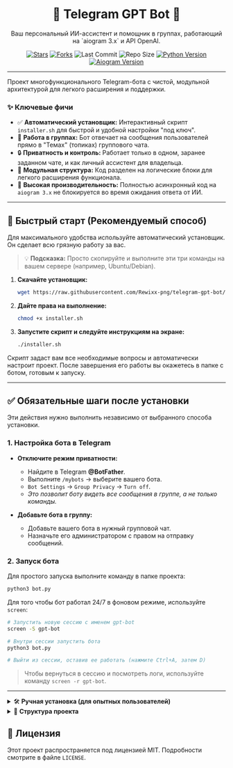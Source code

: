 <h1 align="center">🤖 Telegram GPT Bot 🤖</h1>

<p align="center">
  Ваш персональный ИИ-ассистент и помощник в группах, работающий на `aiogram 3.x` и API OpenAI.
</p>

<p align="center">
  <!-- GitHub Badges -->
  <a href="https://github.com/Rewixx-png/telegram-gpt-bot/stargazers"><img src="https://img.shields.io/github/stars/Rewixx-png/telegram-gpt-bot?style=for-the-badge&logo=github&color=gold" alt="Stars"></a>
  <a href="https://github.com/Rewixx-png/telegram-gpt-bot/network/members"><img src="https://img.shields.io/github/forks/Rewixx-png/telegram-gpt-bot?style=for-the-badge&logo=github&color=blue" alt="Forks"></a>
  <img src="https://img.shields.io/github/last-commit/Rewixx-png/telegram-gpt-bot?style=for-the-badge&logo=github&color=informational" alt="Last Commit">
  <img src="https://img.shields.io/github/repo-size/Rewixx-png/telegram-gpt-bot?style=for-the-badge&logo=github" alt="Repo Size">
  <!-- Python & Aiogram Badges -->
  <a href="https://www.python.org/"><img src="https://img.shields.io/badge/Python-3.10%2B-blue?style=for-the-badge&logo=python" alt="Python Version"></a>
  <a href="https://aiogram.dev/"><img src="https://img.shields.io/badge/Aiogram-3.x-green?style=for-the-badge&logo=telegram" alt="Aiogram Version"></a>
</p>

---

Проект многофункционального Telegram-бота с чистой, модульной архитектурой для легкого расширения и поддержки.

### ✨ Ключевые фичи

*   ✅ **Автоматический установщик:** Интерактивный скрипт `installer.sh` для быстрой и удобной настройки "под ключ".
*   🧠 **Работа в группах:** Бот отвечает на сообщения пользователей прямо в "Темах" (топиках) группового чата.
*   🔒 **Приватность и контроль:** Работает только в одном, заранее заданном чате, и как личный ассистент для владельца.
*   🤖 **Модульная структура:** Код разделен на логические блоки для легкого расширения функционала.
*   🚀 **Высокая производительность:** Полностью асинхронный код на `aiogram 3.x` не блокируется во время ожидания ответа от ИИ.

---

## 🚀 Быстрый старт (Рекомендуемый способ)

Для максимального удобства используйте автоматический установщик. Он сделает всю грязную работу за вас.

> 💡 **Подсказка:** Просто скопируйте и выполните эти три команды на вашем сервере (например, Ubuntu/Debian).

1.  **Скачайте установщик:**
    ```bash
    wget https://raw.githubusercontent.com/Rewixx-png/telegram-gpt-bot/main/installer.sh
    ```

2.  **Дайте права на выполнение:**
    ```bash
    chmod +x installer.sh
    ```

3.  **Запустите скрипт и следуйте инструкциям на экране:**
    ```bash
    ./installer.sh
    ```
Скрипт задаст вам все необходимые вопросы и автоматически настроит проект. После завершения его работы вы окажетесь в папке с ботом, готовым к запуску.

---

## ✅ Обязательные шаги после установки

Эти действия нужно выполнить независимо от выбранного способа установки.

### 1. Настройка бота в Telegram

*   **Отключите режим приватности:**
    *   Найдите в Telegram **@BotFather**.
    *   Выполните `/mybots` -> выберите вашего бота.
    *   `Bot Settings` -> `Group Privacy` -> `Turn off`.
    *   *Это позволит боту видеть все сообщения в группе, а не только команды.*

*   **Добавьте бота в группу:**
    *   Добавьте вашего бота в нужный групповой чат.
    *   Назначьте его администратором с правом на отправку сообщений.

### 2. Запуск бота

Для простого запуска выполните команду в папке проекта:
```bash
python3 bot.py
```
Для того чтобы бот работал 24/7 в фоновом режиме, используйте `screen`:

```bash
# Запустить новую сессию с именем gpt-bot
screen -S gpt-bot

# Внутри сессии запустить бота
python3 bot.py

# Выйти из сессии, оставив ее работать (нажмите Ctrl+A, затем D)
```

> Чтобы вернуться в сессию и посмотреть логи, используйте команду `screen -r gpt-bot`.

---

<details>
<summary>🛠️ <b>Ручная установка (для опытных пользователей)</b></summary>

<br>

Если вы предпочитаете настраивать все вручную, следуйте этим шагам.

#### 1. Клонирование репозитория
```bash
git clone https://github.com/Rewixx-png/telegram-gpt-bot.git
cd telegram-gpt-bot
```

#### 2. Установка зависимостей
```bash
pip install -r requirements.txt
```

#### 3. Настройка конфигурации
Конфигурационный файл с токенами не хранится в репозитории из соображений безопасности.

1.  Скопируйте файл-шаблон `config.py.example` в новый файл `config.py`:
    ```bash
    cp config_data/config.py.example config_data/config.py
    ```

2.  Откройте **новый** файл `config_data/config.py` и укажите в нем ваши данные:
    *   `token`: Токен вашего Telegram-бота.
    *   `admin_id`: Ваш личный Telegram ID.
    *   `api_key`: Ваш ключ от OpenAI.
    *   `allowed_chat_id`: ID группового чата.

После этого переходите к [общим шагам после установки](#-общие-шаги-после-установки).

</details>

<details>
<summary>📂 <b>Структура проекта</b></summary>

<br>

```
/
|-- bot.py                          # 🚀 Главный файл для запуска бота
|-- installer.sh                    # 🪄 Автоматический установщик
|-- requirements.txt                # 📦 Список зависимостей проекта
|-- .gitignore                      # 🛡️ Файл, скрывающий секретные данные от Git
|-- README.md                       # 📄 Эта документация
|
|-- config_data/
|   |-- config.py.example           # ⚙️ Шаблон файла для хранения токенов и настроек
|
|-- handlers/
|   |-- topic_handler.py             # 🧠 Логика обработки сообщений в групповых топиках
|   |-- private_chat_handler.py      # 👤 Логика обработки личных сообщений от админа
|
|-- services/
|   |-- gpt_service.py              # 🤖 Модуль для общения с API OpenAI
```

</details>

## 📜 Лицензия

Этот проект распространяется под лицензией MIT. Подробности смотрите в файле `LICENSE`.